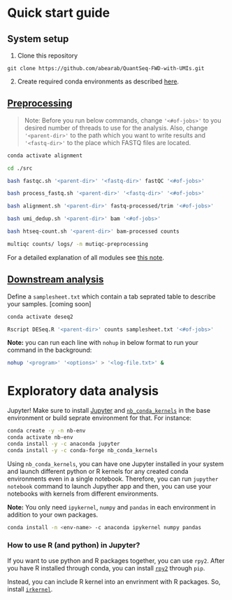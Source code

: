 # Quick start guide
## System setup
1. Clone this repository
```
git clone https://github.com/abearab/QuantSeq-FWD-with-UMIs.git
```
2. Create required conda environments as described [here](https://github.com/abearab/QuantSeq-FWD-with-UMIs/tree/main/envs#setup-your-system). 

## [Preprocessing](https://github.com/abearab/QuantSeq-FWD-with-UMIs/blob/main/src/README.md#preprocessing)
> Note: Before you run below commands, change `'<#of-jobs>'` to you desired number of threads to use for the analysis. Also, change `'<parent-dir>'` to the path which you want to write results and `'<fastq-dir>'` to the place which FASTQ files are located. 

```bash
conda activate alignment 
```
```bash
cd ./src
```
```bash
bash fastqc.sh '<parent-dir>' '<fastq-dir>' fastQC '<#of-jobs>' 
```
```bash
bash process_fastq.sh '<parent-dir>' '<fastq-dir>' '<#of-jobs>'
```
```bash
bash alignment.sh '<parent-dir>' fastq-processed/trim '<#of-jobs>'
```
```bash
bash umi_dedup.sh '<parent-dir>' bam '<#of-jobs>'
```
```bash
bash htseq-count.sh '<parent-dir>' bam-processed counts
```
```bash
multiqc counts/ logs/ -n mutiqc-preprocessing
```

For a detailed explanation of all modules see [this note](https://github.com/abearab/QuantSeq-FWD-with-UMIs/blob/main/src/README.md). 

## [Downstream analysis](https://github.com/abearab/QuantSeq-FWD-with-UMIs/blob/main/src/README.md#downstream-analysis)
Define a `samplesheet.txt` which contain a tab seprated table to describe your samples. 
\[coming soon\]
```bash
conda activate deseq2
```
```bash
Rscript DESeq.R '<parent-dir>' counts samplesheet.txt '<#of-jobs>' 
```


**Note:** you can run each line with `nohup` in below format to run your command in the background:


```bash
nohup '<program>' '<options>' > '<log-file.txt>' &
```

# Exploratory data analysis
Jupyter! Make sure to install [Jupyter](https://anaconda.org/anaconda/jupyter) and [`nb_conda_kernels`](https://anaconda.org/conda-forge/nb_conda_kernels) in the base environment or build seprate environment for that. For instance:
```bash
conda create -y -n nb-env
conda activate nb-env
conda install -y -c anaconda jupyter
conda install -y -c conda-forge nb_conda_kernels
``` 
Using `nb_conda_kernels`, you can have one Jupyter installed in your system and launch different python or R kernels for any created conda environments even in a single notebook. Therefore, you can run `jupyther notebook` command to launch Jupyther app and then, you can use your notebooks with kernels from different environments.

**Note:** You only need `ipykernel`, `numpy` and `pandas` in each environment in addition to your own packages. 
```bash
conda install -n <env-name> -c anaconda ipykernel numpy pandas
```
### How to use R (and python) in Jupyter?
If you want to use python and R packages together, you can use `rpy2`. After you have R installed through conda, you can install [`rpy2`](https://pypi.org/project/rpy2/) through `pip`.

Instead, you can include R kernel into an envrinment with R packages. So, install [`irkernel`](https://anaconda.org/r/r-irkernel). 
